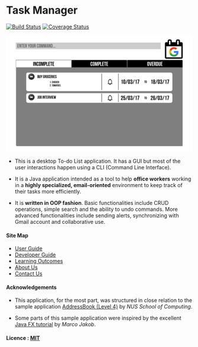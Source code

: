 # Task Manager

[![Build Status](https://travis-ci.org/CS2103JAN2017-W15-B1/main.svg?branch=master)](https://travis-ci.org/CS2103JAN2017-W15-B1/main)
[![Coverage Status](https://coveralls.io/repos/github/CS2103JAN2017-W15-B1/main/badge.svg?branch=master)](https://coveralls.io/github/CS2103JAN2017-W15-B1/main?branch=master)

<img src="docs/images/UISketch.jpg" width="600"><br>

* This is a desktop To-do List application. It has a GUI but most of the user interactions happen using
  a CLI (Command Line Interface).

* It is a Java application intended as a tool to help **office workers** working in a **highly specialized, email-oriented** environment to keep track of their tasks more efficiently.

* It is **written in OOP fashion**. Basic functionalities include CRUD operations, simple search and the ability to undo commands. More advanced functionalities include sending alerts, synchronizing with Gmail account and collaborative use.


#### Site Map
* [User Guide](docs/UserGuide.md)
* [Developer Guide](docs/DeveloperGuide.md)
* [Learning Outcomes](docs/LearningOutcomes.md)
* [About Us](docs/AboutUs.md)
* [Contact Us](docs/ContactUs.md)


#### Acknowledgements

* This application, for the most part, was structured in close relation to the sample application [AddressBook (Level 4)](https://github.com/nus-cs2103-AY1617S2/addressbook-level4) by *NUS School of Computing*.

* Some parts of this sample application were inspired by the excellent
  [Java FX tutorial](http://code.makery.ch/library/javafx-8-tutorial/) by *Marco Jakob*.


#### Licence : [MIT](LICENSE)
